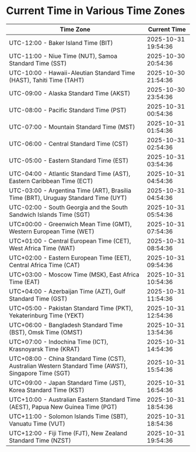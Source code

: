 # Current Time in Various Time Zones

| Time Zone | Current Time |
|-----------|--------------|
| UTC-12:00 - Baker Island Time (BIT) | 2025-10-31 19:54:36 |
| UTC-11:00 - Niue Time (NUT), Samoa Standard Time (SST) | 2025-10-30 20:54:36 |
| UTC-10:00 - Hawaii-Aleutian Standard Time (HAST), Tahiti Time (TAHT) | 2025-10-30 21:54:36 |
| UTC-09:00 - Alaska Standard Time (AKST) | 2025-10-30 23:54:36 |
| UTC-08:00 - Pacific Standard Time (PST) | 2025-10-31 00:54:36 |
| UTC-07:00 - Mountain Standard Time (MST) | 2025-10-31 01:54:36 |
| UTC-06:00 - Central Standard Time (CST) | 2025-10-31 02:54:36 |
| UTC-05:00 - Eastern Standard Time (EST) | 2025-10-31 03:54:36 |
| UTC-04:00 - Atlantic Standard Time (AST), Eastern Caribbean Time (ECT) | 2025-10-31 04:54:36 |
| UTC-03:00 - Argentina Time (ART), Brasília Time (BRT), Uruguay Standard Time (UYT) | 2025-10-31 04:54:36 |
| UTC-02:00 - South Georgia and the South Sandwich Islands Time (SGT) | 2025-10-31 05:54:36 |
| UTC±00:00 - Greenwich Mean Time (GMT), Western European Time (WET) | 2025-10-31 07:54:36 |
| UTC+01:00 - Central European Time (CET), West Africa Time (WAT) | 2025-10-31 08:54:36 |
| UTC+02:00 - Eastern European Time (EET), Central Africa Time (CAT) | 2025-10-31 09:54:36 |
| UTC+03:00 - Moscow Time (MSK), East Africa Time (EAT) | 2025-10-31 10:54:36 |
| UTC+04:00 - Azerbaijan Time (AZT), Gulf Standard Time (GST) | 2025-10-31 11:54:36 |
| UTC+05:00 - Pakistan Standard Time (PKT), Yekaterinburg Time (YEKT) | 2025-10-31 12:54:36 |
| UTC+06:00 - Bangladesh Standard Time (BST), Omsk Time (OMST) | 2025-10-31 13:54:36 |
| UTC+07:00 - Indochina Time (ICT), Krasnoyarsk Time (KRAT) | 2025-10-31 14:54:36 |
| UTC+08:00 - China Standard Time (CST), Australian Western Standard Time (AWST), Singapore Time (SGT) | 2025-10-31 15:54:36 |
| UTC+09:00 - Japan Standard Time (JST), Korea Standard Time (KST) | 2025-10-31 16:54:36 |
| UTC+10:00 - Australian Eastern Standard Time (AEST), Papua New Guinea Time (PGT) | 2025-10-31 18:54:36 |
| UTC+11:00 - Solomon Islands Time (SBT), Vanuatu Time (VUT) | 2025-10-31 18:54:36 |
| UTC+12:00 - Fiji Time (FJT), New Zealand Standard Time (NZST) | 2025-10-31 19:54:36 |
